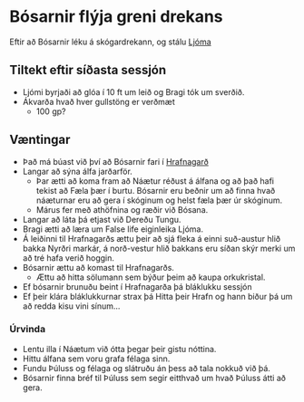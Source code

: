 # Bósarnir flýja greni drekans
Eftir að Bósarnir léku á skógardrekann, og stálu [Ljóma](/items/ljomi.md)


## Tiltekt eftir síðasta sessjón
- Ljómi byrjaði að glóa í 10 ft um leið og Bragi tók um sverðið.
- Ákvarða hvað hver gullstöng er verðmæt
  - 100 gp?

## Væntingar
- Það má búast við því að Bósarnir fari í [Hrafnagarð](
  /world/locations/hrafnagardur.md)
- Langar að sýna álfa jarðarför.
  - Þar ætti að koma fram að Náætur réðust á álfana og að það hafi tekist að 
    Fæla þær í burtu. Bósarnir eru beðnir um að finna hvað náæturnar eru að 
    gera í skóginum og helst fæla þær úr skóginum.
  - Márus fer með athöfnina og ræðir við Bósana.
- Langar að láta þá etjast við Dereðu Tungu.
- Bragi ætti að læra um False life eiginleika Ljóma.
- Á leiðinni til Hrafnagarðs ættu þeir að sjá fleka á einni suð-austur hlið 
  bakka Nyrðri markár, á norð-vestur hlið bakkans eru síðan skýr merki um að 
  tré hafa verið hoggin.
- Bósarnir ættu að komast til Hrafnagarðs.
  - Ættu að hitta sölumann sem býður þeim að kaupa orkukristal.
- Ef bósarnir brunuðu beint í Hrafnagarða þá bláklukku sessjón
- Ef þeir klára bláklukkurnar strax þá Hitta þeir Hrafn og hann biður þá um að 
  redda kisu vini sínum...

### Úrvinda
- Lentu illa í Náætum við ótta þegar þeir gistu nóttina.
- Hittu álfana sem voru grafa félaga sinn.
- Fundu Þúluss og félaga og slátruðu án þess að tala nokkuð við þá. 
- Bósarnir finna bréf til Þúluss sem segir eitthvað um hvað Þúluss átti að 
  gera.
